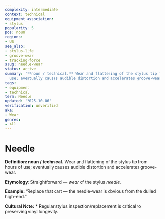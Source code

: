 ```yaml
---
complexity: intermediate
context: technical
equipment_association:
- stylus
popularity: 5
pos: noun
regions:
- US
see_also:
- stylus-life
- groove-wear
- tracking-force
slug: needle-wear
status: active
summary: '**noun / technical.** Wear and flattening of the stylus tip from hours of
  use; eventually causes audible distortion and accelerates groove-wear.'
tags:
- equipment
- technical
term: Needle
updated: '2025-10-06'
verification: unverified
aka:
- Wear
genres:
- all
---
```


# Needle

**Definition:** **noun / technical.** Wear and flattening of the stylus tip from hours of use; eventually causes audible distortion and accelerates groove-wear.

**Etymology:** Straightforward — *wear* of the stylus *needle.*

**Example:** “Replace that cart — the needle-wear is obvious from the dulled high-end.”

**Cultural Note:** * Regular stylus inspection/replacement is critical to preserving vinyl longevity.

